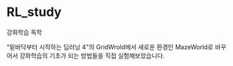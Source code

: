 # RL_study
강화학습 독학

"밑바닥부터 시작하는 딥러닝 4"의 GridWrold에서 새로운 환경인 MazeWorld로 바꾸어서 강화학습의 기초가 되는 방법들을 직접 실험해보았습니다.
